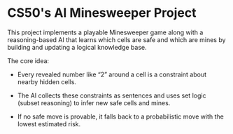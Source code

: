 # CS50's AI Minesweeper Project

This project implements a playable Minesweeper game along with a reasoning-based AI that learns which cells are safe and which are mines by building and updating a logical knowledge base.

The core idea:

- Every revealed number like “2” around a cell is a constraint about nearby hidden cells.

- The AI collects these constraints as sentences and uses set logic (subset reasoning) to infer new safe cells and mines.

- If no safe move is provable, it falls back to a probabilistic move with the lowest estimated risk.
